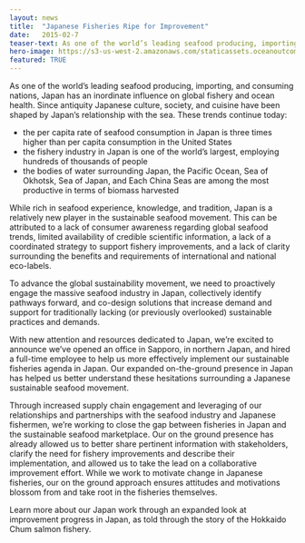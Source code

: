 ```yaml
---
layout: news
title:  "Japanese Fisheries Ripe for Improvement"
date:   2015-02-7
teaser-text: As one of the world’s leading seafood producing, importing, and consuming nations, Japan has an inordinate influence on global fishery and ocean health. Since antiquity Japanese culture, society, and cuisine have been shaped by Japan’s relationship with the sea...
hero-image: https://s3-us-west-2.amazonaws.com/staticassets.oceanoutcomes.org/Denis+Semenov+2.jpg
featured: TRUE
---
```

As one of the world’s leading seafood producing, importing, and consuming nations, Japan has an inordinate influence on global fishery and ocean health. Since antiquity Japanese culture, society, and cuisine have been shaped by Japan’s relationship with the sea. These trends continue today: 

* the per capita rate of seafood consumption in Japan is three times higher than per capita consumption in the United States
* the fishery industry in Japan is one of the world’s largest, employing hundreds of thousands of people 
* the bodies of water surrounding Japan, the Pacific Ocean, Sea of Okhotsk, Sea of Japan, and Each China Seas are among the most productive in terms of biomass harvested

While rich in seafood experience, knowledge, and tradition, Japan is a relatively new player in the sustainable seafood movement. This can be attributed to a lack of consumer awareness regarding global seafood trends, limited availability of credible scientific information, a lack of a coordinated strategy to support fishery improvements, and a lack of clarity surrounding the benefits and requirements of international and national eco-labels.

To advance the global sustainability movement, we need to proactively engage the massive seafood industry in Japan, collectively identify pathways forward, and co-design solutions that increase demand and support for traditionally lacking (or previously overlooked) sustainable practices and demands.

With new attention and resources dedicated to Japan, we’re excited to announce we’ve opened an office in Sapporo, in northern Japan, and hired a full-time employee to help us more effectively implement our sustainable fisheries agenda in Japan. Our expanded on-the-ground presence in Japan has helped us better understand these hesitations surrounding a Japanese sustainable seafood movement.

Through increased supply chain engagement and leveraging of our relationships and partnerships with the seafood industry and Japanese fishermen, we’re working to close the gap between fisheries in Japan and the sustainable seafood marketplace. Our on the ground presence has already allowed us to better share pertinent information with stakeholders, clarify the need for fishery improvements and describe their implementation, and allowed us to take the lead on a collaborative improvement effort.  While we work to motivate change in Japanese fisheries, our on the ground approach ensures attitudes and motivations blossom from and take root in the fisheries themselves. 

Learn more about our Japan work through an expanded look at improvement progress in Japan, as told through the story of the Hokkaido Chum salmon fishery.  
